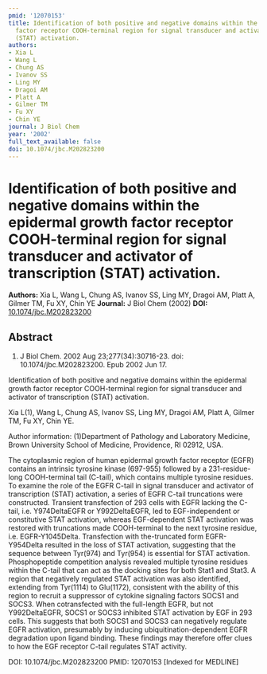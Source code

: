 ```yaml
---
pmid: '12070153'
title: Identification of both positive and negative domains within the epidermal growth
  factor receptor COOH-terminal region for signal transducer and activator of transcription
  (STAT) activation.
authors:
- Xia L
- Wang L
- Chung AS
- Ivanov SS
- Ling MY
- Dragoi AM
- Platt A
- Gilmer TM
- Fu XY
- Chin YE
journal: J Biol Chem
year: '2002'
full_text_available: false
doi: 10.1074/jbc.M202823200
---
```


# Identification of both positive and negative domains within the epidermal growth factor receptor COOH-terminal region for signal transducer and activator of transcription (STAT) activation.
**Authors:** Xia L, Wang L, Chung AS, Ivanov SS, Ling MY, Dragoi AM, Platt A, Gilmer TM, Fu XY, Chin YE
**Journal:** J Biol Chem (2002)
**DOI:** [10.1074/jbc.M202823200](https://doi.org/10.1074/jbc.M202823200)

## Abstract

1. J Biol Chem. 2002 Aug 23;277(34):30716-23. doi: 10.1074/jbc.M202823200. Epub 
2002 Jun 17.

Identification of both positive and negative domains within the epidermal growth 
factor receptor COOH-terminal region for signal transducer and activator of 
transcription (STAT) activation.

Xia L(1), Wang L, Chung AS, Ivanov SS, Ling MY, Dragoi AM, Platt A, Gilmer TM, 
Fu XY, Chin YE.

Author information:
(1)Department of Pathology and Laboratory Medicine, Brown University School of 
Medicine, Providence, RI 02912, USA.

The cytoplasmic region of human epidermal growth factor receptor (EGFR) contains 
an intrinsic tyrosine kinase (697-955) followed by a 231-residue-long 
COOH-terminal tail (C-tail), which contains multiple tyrosine residues. To 
examine the role of the EGFR C-tail in signal transducer and activator of 
transcription (STAT) activation, a series of EGFR C-tail truncations were 
constructed. Transient transfection of 293 cells with EGFR lacking the C-tail, 
i.e. Y974DeltaEGFR or Y992DeltaEGFR, led to EGF-independent or constitutive STAT 
activation, whereas EGF-dependent STAT activation was restored with truncations 
made COOH-terminal to the next tyrosine residue, i.e. EGFR-Y1045Delta. 
Transfection with the-truncated form EGFR-Y954Delta resulted in the loss of STAT 
activation, suggesting that the sequence between Tyr(974) and Tyr(954) is 
essential for STAT activation. Phosphopeptide competition analysis revealed 
multiple tyrosine residues within the C-tail that can act as the docking sites 
for both Stat1 and Stat3. A region that negatively regulated STAT activation was 
also identified, extending from Tyr(1114) to Glu(1172), consistent with the 
ability of this region to recruit a suppressor of cytokine signaling factors 
SOCS1 and SOCS3. When cotransfected with the full-length EGFR, but not 
Y992DeltaEGFR, SOCS1 or SOCS3 inhibited STAT activation by EGF in 293 cells. 
This suggests that both SOCS1 and SOCS3 can negatively regulate EGFR activation, 
presumably by inducing ubiquitination-dependent EGFR degradation upon ligand 
binding. These findings may therefore offer clues to how the EGF receptor C-tail 
regulates STAT activity.

DOI: 10.1074/jbc.M202823200
PMID: 12070153 [Indexed for MEDLINE]
